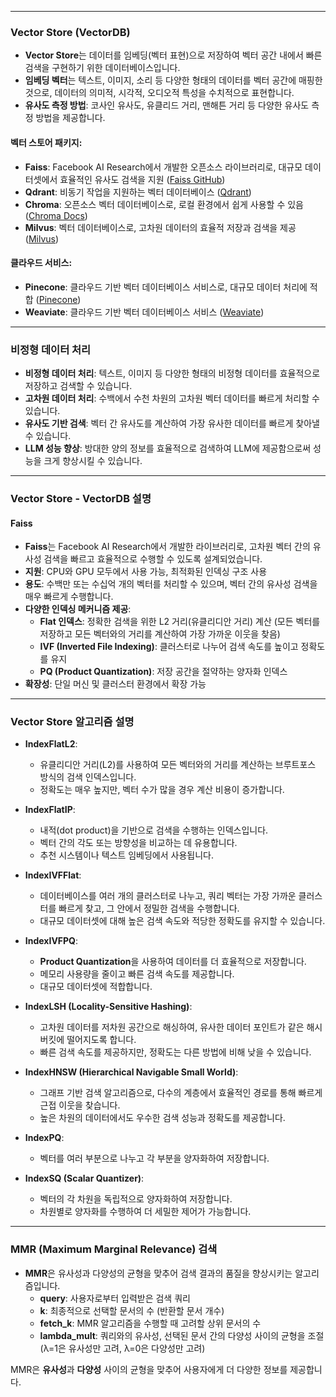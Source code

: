 
---
### Vector Store (VectorDB)

- **Vector Store**는 데이터를 임베딩(벡터 표현)으로 저장하여 벡터 공간 내에서 빠른 검색을 구현하기 위한 데이터베이스입니다.
- **임베딩 벡터**는 텍스트, 이미지, 소리 등 다양한 형태의 데이터를 벡터 공간에 매핑한 것으로, 데이터의 의미적, 시각적, 오디오적 특성을 수치적으로 표현합니다.
- **유사도 측정 방법**: 코사인 유사도, 유클리드 거리, 맨해튼 거리 등 다양한 유사도 측정 방법을 제공합니다.

#### 벡터 스토어 패키지:

- **Faiss**: Facebook AI Research에서 개발한 오픈소스 라이브러리로, 대규모 데이터셋에서 효율적인 유사도 검색을 지원 ([Faiss GitHub](https://github.com/facebookresearch/faiss))
- **Qdrant**: 비동기 작업을 지원하는 벡터 데이터베이스 ([Qdrant](https://qdrant.tech/))
- **Chroma**: 오픈소스 벡터 데이터베이스로, 로컬 환경에서 쉽게 사용할 수 있음 ([Chroma Docs](https://docs.trychroma.com/))
- **Milvus**: 벡터 데이터베이스로, 고차원 데이터의 효율적 저장과 검색을 제공 ([Milvus](https://milvus.io/))

#### 클라우드 서비스:

- **Pinecone**: 클라우드 기반 벡터 데이터베이스 서비스로, 대규모 데이터 처리에 적합 ([Pinecone](https://www.pinecone.io/))
- **Weaviate**: 클라우드 기반 벡터 데이터베이스 서비스 ([Weaviate](https://weaviate.io/))

---

### 비정형 데이터 처리

- **비정형 데이터 처리**: 텍스트, 이미지 등 다양한 형태의 비정형 데이터를 효율적으로 저장하고 검색할 수 있습니다.
- **고차원 데이터 처리**: 수백에서 수천 차원의 고차원 벡터 데이터를 빠르게 처리할 수 있습니다.
- **유사도 기반 검색**: 벡터 간 유사도를 계산하여 가장 유사한 데이터를 빠르게 찾아낼 수 있습니다.
- **LLM 성능 향상**: 방대한 양의 정보를 효율적으로 검색하여 LLM에 제공함으로써 성능을 크게 향상시킬 수 있습니다.

---

### Vector Store - VectorDB 설명

#### Faiss

- **Faiss**는 Facebook AI Research에서 개발한 라이브러리로, 고차원 벡터 간의 유사성 검색을 빠르고 효율적으로 수행할 수 있도록 설계되었습니다.
- **지원**: CPU와 GPU 모두에서 사용 가능, 최적화된 인덱싱 구조 사용
- **용도**: 수백만 또는 수십억 개의 벡터를 처리할 수 있으며, 벡터 간의 유사성 검색을 매우 빠르게 수행합니다.
- **다양한 인덱싱 메커니즘 제공**:
    - **Flat 인덱스**: 정확한 검색을 위한 L2 거리(유클리디안 거리) 계산 (모든 벡터를 저장하고 모든 벡터와의 거리를 계산하여 가장 가까운 이웃을 찾음)
    - **IVF (Inverted File Indexing)**: 클러스터로 나누어 검색 속도를 높이고 정확도를 유지
    - **PQ (Product Quantization)**: 저장 공간을 절약하는 양자화 인덱스
- **확장성**: 단일 머신 및 클러스터 환경에서 확장 가능

---

### Vector Store 알고리즘 설명

- **IndexFlatL2**:
    
    - 유클리디안 거리(L2)를 사용하여 모든 벡터와의 거리를 계산하는 브루트포스 방식의 검색 인덱스입니다.
    - 정확도는 매우 높지만, 벡터 수가 많을 경우 계산 비용이 증가합니다.
- **IndexFlatIP**:
    
    - 내적(dot product)을 기반으로 검색을 수행하는 인덱스입니다.
    - 벡터 간의 각도 또는 방향성을 비교하는 데 유용합니다.
    - 추천 시스템이나 텍스트 임베딩에서 사용됩니다.
- **IndexIVFFlat**:
    
    - 데이터베이스를 여러 개의 클러스터로 나누고, 쿼리 벡터는 가장 가까운 클러스터를 빠르게 찾고, 그 안에서 정밀한 검색을 수행합니다.
    - 대규모 데이터셋에 대해 높은 검색 속도와 적당한 정확도를 유지할 수 있습니다.
- **IndexIVFPQ**:
    
    - **Product Quantization**을 사용하여 데이터를 더 효율적으로 저장합니다.
    - 메모리 사용량을 줄이고 빠른 검색 속도를 제공합니다.
    - 대규모 데이터셋에 적합합니다.
- **IndexLSH (Locality-Sensitive Hashing)**:
    
    - 고차원 데이터를 저차원 공간으로 해싱하여, 유사한 데이터 포인트가 같은 해시 버킷에 떨어지도록 합니다.
    - 빠른 검색 속도를 제공하지만, 정확도는 다른 방법에 비해 낮을 수 있습니다.
- **IndexHNSW (Hierarchical Navigable Small World)**:
    
    - 그래프 기반 검색 알고리즘으로, 다수의 계층에서 효율적인 경로를 통해 빠르게 근접 이웃을 찾습니다.
    - 높은 차원의 데이터에서도 우수한 검색 성능과 정확도를 제공합니다.
- **IndexPQ**:
    
    - 벡터를 여러 부분으로 나누고 각 부분을 양자화하여 저장합니다.
- **IndexSQ (Scalar Quantizer)**:
    
    - 벡터의 각 차원을 독립적으로 양자화하여 저장합니다.
    - 차원별로 양자화를 수행하여 더 세밀한 제어가 가능합니다.

---

### MMR (Maximum Marginal Relevance) 검색

- **MMR**은 유사성과 다양성의 균형을 맞추어 검색 결과의 품질을 향상시키는 알고리즘입니다.
    - **query**: 사용자로부터 입력받은 검색 쿼리
    - **k**: 최종적으로 선택할 문서의 수 (반환할 문서 개수)
    - **fetch_k**: MMR 알고리즘을 수행할 때 고려할 상위 문서의 수
    - **lambda_mult**: 쿼리와의 유사성, 선택된 문서 간의 다양성 사이의 균형을 조절 (λ=1은 유사성만 고려, λ=0은 다양성만 고려)

MMR은 **유사성**과 **다양성** 사이의 균형을 맞추어 사용자에게 더 다양한 정보를 제공합니다.